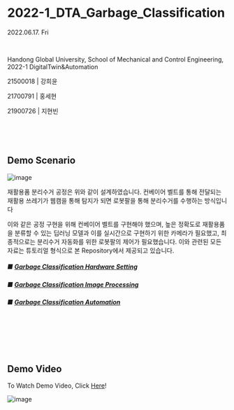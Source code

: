 # 2022-1_DTA_Garbage_Classification

2022.06.17. Fri

​	

Handong Global University, School of Mechanical and Control Engineering, 2022-1 DigitalTwin&Automation

21500018 | 강희윤

21700791 | 홍세현

21900726 | 지현빈

​	

​	

## Demo Scenario

![image](https://user-images.githubusercontent.com/84533279/173823132-cdf0bb2e-809a-45bb-b755-5c88620adad9.png)


재활용품 분리수거 공정은 위와 같이 설계하였습니다. 컨베이어 벨트를 통해 전달되는 재활용 쓰레기가 웹캠을 통해 탐지가 되면 로봇팔을 통해 분리수거를 수행하는 방식입니다



이와 같은 공정 구현을 위해 컨베이어 벨트를 구현해야 했으며, 높은 정확도로 재활용품을 분류할 수 있는 딥러닝 모델과 이를 실시간으로 구현하기 위한 카메라가 필요했고, 최종적으로는 분리수거 자동화를 위한 로봇팔의 제어가 필요했습니다. 이와 관련된 모든 자료는 튜토리얼 형식으로 본 Repository에서 제공되고 있습니다.



##### ■ [Garbage Classification Hardware Setting](https://github.com/Hongsehyun/2022_1_DigitalTwin_Automation/blob/main/Project%20%232/md_files/2.%20Garbage_Classification_Hardware_Setting.md)

##### ■ [Garbage Classification Image Processing](https://github.com/Hongsehyun/2022_1_DigitalTwin_Automation/blob/main/Project%20%232/md_files/3.%20Garbage_Classification_Image_Processing.md)

##### ■ [Garbage Classification Automation](https://github.com/Hongsehyun/2022_1_DigitalTwin_Automation/blob/main/Project%20%232/md_files/4.%20Garbage_Classification_Automation.md)

​	

​	

​	

## Demo Video

To Watch Demo Video, Click [Here](https://www.youtube.com/watch?v=a5upaw1nbg0&t=2s&ab_channel=%ED%95%99%EB%B6%80%EC%83%9D%EC%A7%80%ED%98%84%EB%B9%88)!

![image](https://user-images.githubusercontent.com/84533279/174227519-bf6e9ecf-680d-4431-80e8-4133b9a5a334.png)

